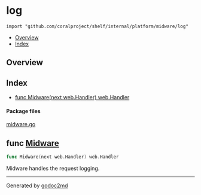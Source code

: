 

# log
`import "github.com/coralproject/shelf/internal/platform/midware/log"`

* [Overview](#pkg-overview)
* [Index](#pkg-index)

## <a name="pkg-overview">Overview</a>



## <a name="pkg-index">Index</a>
* [func Midware(next web.Handler) web.Handler](#Midware)


#### <a name="pkg-files">Package files</a>
[midware.go](/src/github.com/coralproject/shelf/internal/platform/midware/log/midware.go) 





## <a name="Midware">func</a> [Midware](/src/target/midware.go?s=138:180#L1)
``` go
func Midware(next web.Handler) web.Handler
```
Midware handles the request logging.








- - -
Generated by [godoc2md](http://godoc.org/github.com/davecheney/godoc2md)
